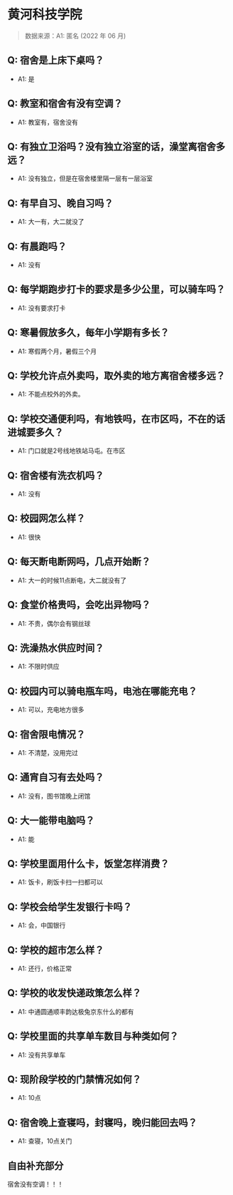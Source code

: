 # 黄河科技学院

> 数据来源：A1: 匿名 (2022 年 06 月)

## Q: 宿舍是上床下桌吗？

- A1: 是

## Q: 教室和宿舍有没有空调？

- A1: 教室有，宿舍没有

## Q: 有独立卫浴吗？没有独立浴室的话，澡堂离宿舍多远？

- A1: 没有独立，但是在宿舍楼里隔一层有一层浴室

## Q: 有早自习、晚自习吗？

- A1: 大一有，大二就没了

## Q: 有晨跑吗？

- A1: 没有

## Q: 每学期跑步打卡的要求是多少公里，可以骑车吗？

- A1: 没有要求打卡

## Q: 寒暑假放多久，每年小学期有多长？

- A1: 寒假两个月，暑假三个月

## Q: 学校允许点外卖吗，取外卖的地方离宿舍楼多远？

- A1: 不能点校外的外卖。

## Q: 学校交通便利吗，有地铁吗，在市区吗，不在的话进城要多久？

- A1: 门口就是2号线地铁站马屯。在市区

## Q: 宿舍楼有洗衣机吗？

- A1: 没有

## Q: 校园网怎么样？

- A1: 很快

## Q: 每天断电断网吗，几点开始断？

- A1: 大一的时候11点断电，大二就没有了

## Q: 食堂价格贵吗，会吃出异物吗？

- A1: 不贵，偶尔会有钢丝球

## Q: 洗澡热水供应时间？

- A1: 不限时供应

## Q: 校园内可以骑电瓶车吗，电池在哪能充电？

- A1: 可以，充电地方很多

## Q: 宿舍限电情况？

- A1: 不清楚，没用完过

## Q: 通宵自习有去处吗？

- A1: 没有，图书馆晚上闭馆

## Q: 大一能带电脑吗？

- A1: 能

## Q: 学校里面用什么卡，饭堂怎样消费？

- A1: 饭卡，刷饭卡扫一扫都可以

## Q: 学校会给学生发银行卡吗？

- A1: 会，中国银行

## Q: 学校的超市怎么样？

- A1: 还行，价格正常

## Q: 学校的收发快递政策怎么样？

- A1: 中通圆通顺丰韵达极兔京东什么的都有

## Q: 学校里面的共享单车数目与种类如何？

- A1: 没有共享单车

## Q: 现阶段学校的门禁情况如何？

- A1: 10点

## Q: 宿舍晚上查寝吗，封寝吗，晚归能回去吗？

- A1: 查寝，10点关门

## 自由补充部分

宿舍没有空调！！！